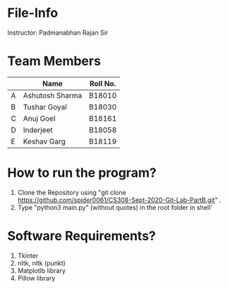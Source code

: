 # File-Info
Instructor: Padmanabhan Rajan Sir
# Team Members

|   | Name | Roll No.  |
|--------|--------|--------|
|A| Ashutosh Sharma  | B18010  |
|B| Tushar Goyal | B18030  |
|C| Anuj Goel    | B18161  |
|D|  Inderjeet | B18058  |
|E| Keshav Garg  | B18119  |


# How to run the program?
1. Clone the Repository using "git clone https://github.com/spider0061/CS308-Sept-2020-Git-Lab-PartB.git" . 
2. Type "python3 main.py" (without quotes) in the root folder in shell'

# Software Requirements?
1. Tkinter
2. nltk, nltk (punkt)
3. Matplotlb library
4. Pillow library
